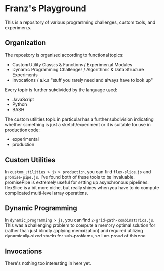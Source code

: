 # Franz's Playground

This is a repository of various programming challenges, custom tools, and experiments.

## Organization

The repository is organized according to functional topics:
- Custom Utility Classes & Functions / Experimental Modules
- Dynamic Programming Challenges / Algorithmic & Data Structure Experiments
- Invocations / a.k.a "stuff you rarely need and always have to look up"

Every topic is further subdivided by the language used:
- JavaScript
- Python
- BASH

The custom utilities topic in particular has a further subdivision indicating whether something is just a sketch/experiment or it is suitable for use in production code:
- experimental
- production

## Custom Utilities

In `custom_utilities > js > production`, you can find `flex-slice.js` and `promise-pipe.js`. I've found both of these tools to be invaluable. promisePipe is extremely useful for setting up asynchronous pipelines. flexSlice is a bit more niche, but really shines when you have to do compute complicated multi-level array operations.

## Dynamic Programming

In `dynamic_programming > js`, you can find `2-grid-path-combinatorics.js`. This was a challenging problem to compute a memory optimal solution for (rather than just blindly applying memoization) and required utilizing dynamically-sized stacks for sub-problems, so I am proud of this one.

## Invocations

There's nothing too interesting in here yet.